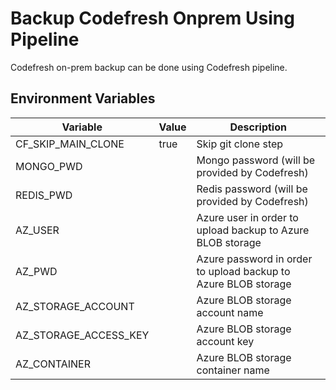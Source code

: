 # Backup Codefresh Onprem Using Pipeline

Codefresh on-prem backup can be done using Codefresh pipeline.

## Environment Variables

| Variable| Value| Description|
| --- | --- | --- |
| CF_SKIP_MAIN_CLONE | true | Skip git clone step |
| MONGO_PWD |  | Mongo password (will be provided by Codefresh) |
| REDIS_PWD |  | Redis password (will be provided by Codefresh) |
| AZ_USER |  | Azure user in order to upload backup to Azure BLOB storage |
| AZ_PWD |  | Azure password in order to upload backup to Azure BLOB storage |
| AZ_STORAGE_ACCOUNT |  | Azure BLOB storage account name |
| AZ_STORAGE_ACCESS_KEY |  | Azure BLOB storage account key |
| AZ_CONTAINER |  | Azure BLOB storage container name |
